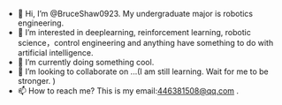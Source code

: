 - 👋 Hi, I’m @BruceShaw0923. My undergraduate major is robotics engineering.
- 👀 I’m interested in deeplearning, reinforcement learning, robotic science，control engineering and anything have something to do with artificial intelligence.
- 🌱 I’m currently doing something cool.
- 💞️ I’m looking to collaborate on ...(I am still learning. Wait for me to be stronger. )
- 📫 How to reach me? This is my email:446381508@qq.com .

<!---
BruceShaw0923/BruceShaw0923 is a ✨ special ✨ repository because its `README.md` (this file) appears on your GitHub profile.
You can click the Preview link to take a look at your changes.
--->
